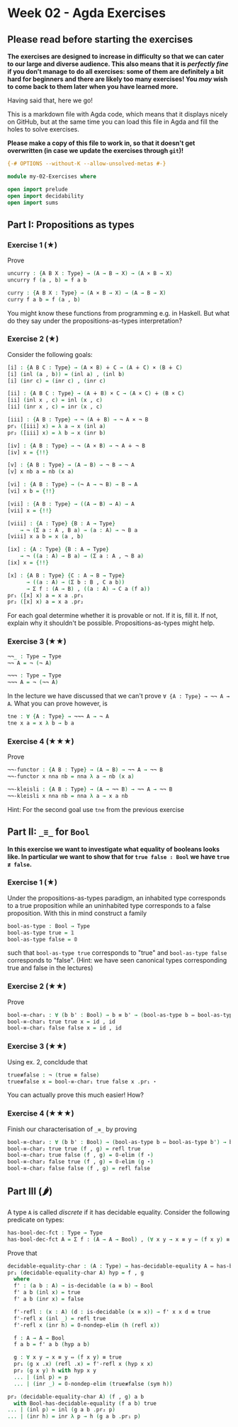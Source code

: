 # Week 02 - Agda Exercises

## Please read before starting the exercises

**The exercises are designed to increase in difficulty so that we can cater to
our large and diverse audience. This also means that it is *perfectly fine* if
you don't manage to do all exercises: some of them are definitely a bit hard for
beginners and there are likely too many exercises! You *may* wish to come back
to them later when you have learned more.**

Having said that, here we go!

This is a markdown file with Agda code, which means that it displays nicely on
GitHub, but at the same time you can load this file in Agda and fill the holes
to solve exercises.

**Please make a copy of this file to work in, so that it doesn't get overwritten
  (in case we update the exercises through `git`)!**

```agda
{-# OPTIONS --without-K --allow-unsolved-metas #-}

module my-02-Exercises where

open import prelude
open import decidability
open import sums
```

## Part I: Propositions as types


### Exercise 1 (★)

Prove
```agda
uncurry : {A B X : Type} → (A → B → X) → (A × B → X)
uncurry f (a , b) = f a b

curry : {A B X : Type} → (A × B → X) → (A → B → X)
curry f a b = f (a , b)
```
You might know these functions from programming e.g. in Haskell.
But what do they say under the propositions-as-types interpretation?


### Exercise 2 (★)

Consider the following goals:
```agda
[i] : {A B C : Type} → (A × B) ∔ C → (A ∔ C) × (B ∔ C)
[i] (inl (a , b)) = (inl a) , (inl b)
[i] (inr c) = (inr c) , (inr c)

[ii] : {A B C : Type} → (A ∔ B) × C → (A × C) ∔ (B × C)
[ii] (inl x , c) = inl (x , c)
[ii] (inr x , c) = inr (x , c)

[iii] : {A B : Type} → ¬ (A ∔ B) → ¬ A × ¬ B
pr₁ ([iii] x) = λ a → x (inl a)
pr₂ ([iii] x) = λ b → x (inr b)

[iv] : {A B : Type} → ¬ (A × B) → ¬ A ∔ ¬ B
[iv] x = {!!}

[v] : {A B : Type} → (A → B) → ¬ B → ¬ A
[v] x nb a = nb (x a)

[vi] : {A B : Type} → (¬ A → ¬ B) → B → A
[vi] x b = {!!}

[vii] : {A B : Type} → ((A → B) → A) → A
[vii] x = {!!}

[viii] : {A : Type} {B : A → Type}
    → ¬ (Σ a ꞉ A , B a) → (a : A) → ¬ B a
[viii] x a b = x (a , b)

[ix] : {A : Type} {B : A → Type}
    → ¬ ((a : A) → B a) → (Σ a ꞉ A , ¬ B a)
[ix] x = {!!}

[x] : {A B : Type} {C : A → B → Type}
      → ((a : A) → (Σ b ꞉ B , C a b))
      → Σ f ꞉ (A → B) , ((a : A) → C a (f a))
pr₁ ([x] x) a = x a .pr₁
pr₂ ([x] x) a = x a .pr₂
```
For each goal determine whether it is provable or not.
If it is, fill it. If not, explain why it shouldn't be possible.
Propositions-as-types might help.


### Exercise 3 (★★)

```agda
¬¬_ : Type → Type
¬¬ A = ¬ (¬ A)

¬¬¬ : Type → Type
¬¬¬ A = ¬ (¬¬ A)
```
In the lecture we have discussed that we can't  prove `∀ {A : Type} → ¬¬ A → A`.
What you can prove however, is
```agda
tne : ∀ {A : Type} → ¬¬¬ A → ¬ A
tne x a = x λ b → b a
```


### Exercise 4 (★★★)
Prove
```agda
¬¬-functor : {A B : Type} → (A → B) → ¬¬ A → ¬¬ B
¬¬-functor x nna nb = nna λ a → nb (x a)

¬¬-kleisli : {A B : Type} → (A → ¬¬ B) → ¬¬ A → ¬¬ B
¬¬-kleisli x nna nb = nna λ a → x a nb
```
Hint: For the second goal use `tne` from the previous exercise





## Part II: `_≡_` for `Bool`

**In this exercise we want to investigate what equality of booleans looks like.
In particular we want to show that for `true false : Bool` we have `true ≢ false`.**

### Exercise 1 (★)

Under the propositions-as-types paradigm, an inhabited type corresponds
to a true proposition while an uninhabited type corresponds to a false proposition.
With this in mind construct a family
```agda
bool-as-type : Bool → Type
bool-as-type true = 𝟙
bool-as-type false = 𝟘
```
such that `bool-as-type true` corresponds to "true" and
`bool-as-type false` corresponds to "false". (Hint:
we have seen canonical types corresponding true and false in the lectures)


### Exercise 2 (★★)

Prove
```agda
bool-≡-char₁ : ∀ (b b' : Bool) → b ≡ b' → (bool-as-type b ⇔ bool-as-type b')
bool-≡-char₁ true true x = id , id
bool-≡-char₁ false false x = id , id
```


### Exercise 3 (★★)

Using ex. 2, concldude that
```agda
true≢false : ¬ (true ≡ false)
true≢false x = bool-≡-char₁ true false x .pr₁ ⋆
```
You can actually prove this much easier! How?


### Exercise 4 (★★★)

Finish our characterisation of `_≡_` by proving
```agda
bool-≡-char₂ : ∀ (b b' : Bool) → (bool-as-type b ⇔ bool-as-type b') → b ≡ b'
bool-≡-char₂ true true (f , g) = refl true
bool-≡-char₂ true false (f , g) = 𝟘-elim (f ⋆)
bool-≡-char₂ false true (f , g) = 𝟘-elim (g ⋆)
bool-≡-char₂ false false (f , g) = refl false
```


## Part III (🌶)
A type `A` is called *discrete* if it has decidable equality.
Consider the following predicate on types:
```agda
has-bool-dec-fct : Type → Type
has-bool-dec-fct A = Σ f ꞉ (A → A → Bool) , (∀ x y → x ≡ y ⇔ (f x y) ≡ true)
```
Prove that
```agda
decidable-equality-char : (A : Type) → has-decidable-equality A ⇔ has-bool-dec-fct A
pr₁ (decidable-equality-char A) hyp = f , g
  where
  f' : (a b : A) → is-decidable (a ≡ b) → Bool
  f' a b (inl x) = true
  f' a b (inr x) = false

  f'-refl : (x : A) (d : is-decidable (x ≡ x)) → f' x x d ≡ true
  f'-refl x (inl _) = refl true
  f'-refl x (inr h) = 𝟘-nondep-elim (h (refl x))

  f : A → A → Bool
  f a b = f' a b (hyp a b)

  g : ∀ x y → x ≡ y ⇔ (f x y) ≡ true
  pr₁ (g x .x) (refl .x) = f'-refl x (hyp x x)
  pr₂ (g x y) h with hyp x y
  ... | (inl p) = p
  ... | (inr _) = 𝟘-nondep-elim (true≢false (sym h))

pr₂ (decidable-equality-char A) (f , g) a b
  with Bool-has-decidable-equality (f a b) true
... | (inl p) = inl (g a b .pr₂ p)
... | (inr h) = inr λ p → h (g a b .pr₁ p)
```
